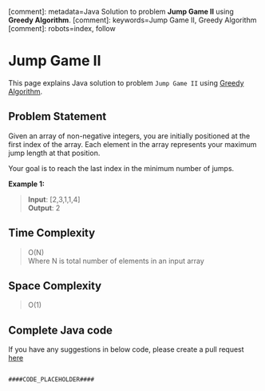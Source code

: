 [comment]: metadata=Java Solution to problem <strong>Jump Game II</strong> using <strong>Greedy Algorithm</strong>.
[comment]: keywords=Jump Game II, Greedy Algorithm
[comment]: robots=index, follow






<h1>Jump Game II</h1>
<p>
This page explains Java solution to problem <code class="inline">Jump Game II</code> using <a href="####BASEURL####what-is-greedy-algorithm" class="absolute" target="_blank" rel="noopener noreferrer">Greedy Algorithm</a>.
</p>





<h2 class="heading">Problem Statement</h2>
<p>
Given an array of non-negative integers, you are initially positioned at the first index of the array. Each element in the array represents your maximum jump length at that position.
</p>
<p>
Your goal is to reach the last index in the minimum number of jumps.
</p>




<b>Example 1:</b>
<blockquote>
<p>
<b>Input</b>: [2,3,1,1,4]<br/>
<b>Output</b>: 2<br/>
</p>
</blockquote>





<h2 class="heading">Time Complexity</h2>
<blockquote>
<p>
O(N) <br />
Where N is total number of elements in an input array
</p>
</blockquote>




<h2 class="heading">Space Complexity</h2>
<blockquote>
<p>
O(1)
</p>
</blockquote>




<h2 class="heading">Complete Java code</h2>
If you have any suggestions in below code, please create a pull request <a href="####LINK_PLACEHOLDER####" target="_blank" rel="noopener noreferrer" class="absolute">here</a>
<pre>
<code class="language-java">
####CODE_PLACEHOLDER####
</code>
</pre>